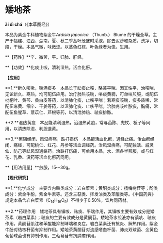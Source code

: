 # 矮地茶

 **ǎi dì chá**（《本草图经》）

本品为紫金牛科植物紫金牛*Ardisia japonica* （Thunb.） Blume 的干燥全草。主产于福建、江西、湖南。夏、秋二季茎叶茂盛时采挖，除去泥沙和杂质，洗净，切段，干燥。本品气微，味微涩。以茎色红棕、叶色绿者为佳。生用。

**【药性】**辛、微苦，平。归肺、肝经。

**【功效】**化痰止咳，清利湿热，活血化瘀。

**【应用】**

**1.**新久咳嗽，喘满痰多　本品长于祛痰止咳，略兼平喘。因其性平，治咳喘，无论新久、寒热，均可配伍应用。治疗肺热咳喘，咯痰黄稠，可单味煎服，或配伍枇杷叶、黄芩、桑白皮等药，以清肺化痰，止咳平喘；若寒痰咳喘，痰多质稀，常配伍麻黄、细辛、干姜等药，以温肺化痰、止咳平喘。治肺痈咳吐脓痰，胸痛，常配伍鱼腥草、薏苡仁、芦根等药，以清泄肺热、祛痰排脓。

**2.**湿热黄疸　本品能清利湿热，治湿热黄疸，常与茵陈、虎杖、栀子等同用，以清热除湿、利胆退黄。

**3.**瘀阻经闭，风湿痹痛，跌打损伤　本品能活血化瘀，通经止痛。治血瘀经闭、痛经，可配桃仁、红花、丹参等活血调经药。治风湿痹痛，可配独活、威灵仙、防己等祛风湿通络药。治跌打伤痛，可单用本品，水、酒各半煎服，或与红花、乳香、没药等活血化瘀药同用。

**【用法用量】**煎服，15～30g。

**【现代研究】**

**1.**化学成分　主要含内酯类成分：岩白菜素；黄酮类成分：杨梅树苷等；酚类成分：紫金牛酚，紫金牛素等。还含三萜类、挥发油类及苯醌类等。《中国药典》规定本品含岩白菜素（C<sub>14</sub>H<sub>16</sub>O<sub>9</sub>）不得少于0.50%，饮片同药材。

**2.**药理作用　矮地茶具有镇咳、祛痰、平喘作用，其镇咳主要有效成分是矮茶素（岩白菜素）；祛痰的主要有效成分是黄酮苷。矮地茶水煎液亦有镇咳、祛痰作用。黄酮苷肌注和苯醌能抑制哮喘和炎症。岩白菜素还有抗炎、解热作用。紫金牛酚对结核杆菌有抑制作用。矮地茶黄酮苷对流感嗜血杆菌、肺炎双球菌、金黄色葡萄球菌也有抑制作用。三萜皂苷有抗肿瘤作用。